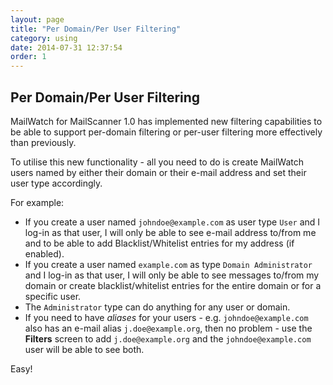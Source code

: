 ```yaml
---
layout: page
title: "Per Domain/Per User Filtering"
category: using
date: 2014-07-31 12:37:54
order: 1
---
```


## Per Domain/Per User Filtering

MailWatch for MailScanner 1.0 has implemented new filtering capabilities to be able to support per-domain filtering or per-user filtering more effectively than previously.

To utilise this new functionality - all you need to do is create MailWatch users named by either their domain or their e-mail address and set their user type accordingly.

For example:

* If you create a user named `johndoe@example.com` as user type `User` and I log-in as that user, I will only be able to see e-mail address to/from me and to be able to add Blacklist/Whitelist entries for my address (if enabled).
* If you create a user named `example.com` as type `Domain Administrator` and I log-in as that user, I will only be able to see messages to/from my domain or create blacklist/whitelist entries for the entire domain or for a specific user.
* The `Administrator` type can do anything for any user or domain.
* If you need to have _aliases_ for your users - e.g. `johndoe@example.com` also has an e-mail alias `j.doe@example.org`, then no problem - use the **Filters** screen to add `j.doe@example.org` and the `johndoe@example.com` user will be able to see both.

Easy!
